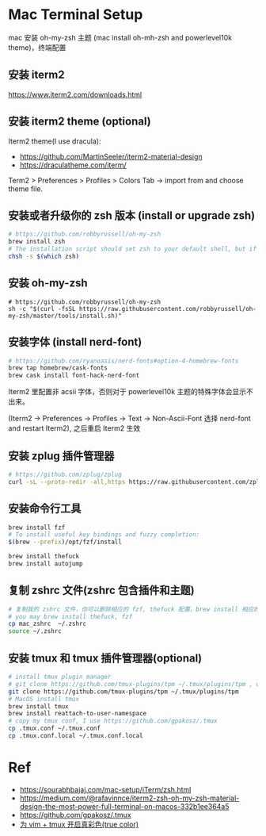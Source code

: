 # Mac Terminal Setup

mac 安装 oh-my-zsh 主题 (mac install oh-mh-zsh and powerlevel10k theme)，终端配置

## 安装 iterm2

https://www.iterm2.com/downloads.html

## 安装 iterm2 theme (optional)

Iterm2 theme(I use dracula):

- https://github.com/MartinSeeler/iterm2-material-design
- https://draculatheme.com/iterm/

Term2 > Preferences > Profiles > Colors Tab -> import from and choose theme file.


## 安装或者升级你的 zsh 版本 (install or upgrade zsh)

```sh
# https://github.com/robbyrussell/oh-my-zsh
brew install zsh
# The installation script should set zsh to your default shell, but if it doesn't you can do it manually:
chsh -s $(which zsh)
```

## 安装 oh-my-zsh

```
# https://github.com/robbyrussell/oh-my-zsh
sh -c "$(curl -fsSL https://raw.githubusercontent.com/robbyrussell/oh-my-zsh/master/tools/install.sh)"
```

## 安装字体 (install nerd-font)

```sh
# https://github.com/ryanoasis/nerd-fonts#option-4-homebrew-fonts
brew tap homebrew/cask-fonts
brew cask install font-hack-nerd-font
```

Iterm2 里配置非 acsii 字体，否则对于 powerlevel10k 主题的特殊字体会显示不出来。

(Iterm2 -> Preferences -> Profiles -> Text -> Non-Ascii-Font 选择 nerd-font and restart Iterm2), 之后重启 Iterm2 生效


## 安装 zplug 插件管理器

```sh
# https://github.com/zplug/zplug
curl -sL --proto-redir -all,https https://raw.githubusercontent.com/zplug/installer/master/installer.zsh | zsh
```

## 安装命令行工具

```sh
brew install fzf
# To install useful key bindings and fuzzy completion:
$(brew --prefix)/opt/fzf/install

brew install thefuck
brew install autojump
```

## 复制 zshrc 文件(zshrc 包含插件和主题)

```sh
# 复制我的 zshrc 文件，你可以删除相应的 fzf, thefuck 配置，brew install 相应的命令行工具
# you may brew install thefuck, fzf
cp mac_zshrc  ~/.zshrc
source ~/.zshrc
```

## 安装 tmux 和 tmux 插件管理器(optional)

```sh
# install tmux plugin manager
# git clone https://github.com/tmux-plugins/tpm ~/.tmux/plugins/tpm , use prefix + I install plugins
git clone https://github.com/tmux-plugins/tpm ~/.tmux/plugins/tpm
# MacOS install tmux
brew install tmux
brew install reattach-to-user-namespace
# copy my tmux conf, I use https://github.com/gpakosz/.tmux
cp .tmux.conf ~/.tmux.conf
cp .tmux.conf.local ~/.tmux.conf.local
```

# Ref

- https://sourabhbajaj.com/mac-setup/iTerm/zsh.html
- https://medium.com/@rafavinnce/iterm2-zsh-oh-my-zsh-material-design-the-most-power-full-terminal-on-macos-332b1ee364a5
- https://github.com/gpakosz/.tmux
- [为 vim + tmux 开启真彩色(true color)](https://lotabout.me/2018/true-color-for-tmux-and-vim/)
